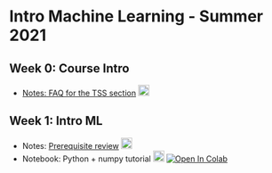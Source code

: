 # Intro Machine Learning - Summer 2021


## Week 0: Course Intro

* [Notes: FAQ for the TSS section](notes/tss-faq) <a href="notes/tss-faq.pdf"><img src="/intro-ml-tss21/pdf.svg" alt="PDF" height="20px"></a>

## Week 1: Intro ML

* Notes: [Prerequisite review](notes/prerequite-review)  <a href="notes/prerequisite-review.pdf"><img src="/intro-ml-tss21/pdf.svg" alt="PDF" height="20px"></a>
* Notebook: Python + numpy tutorial <a href="notebooks/notebooks/1-python-numpy-tutorial.pdf"><img src="/intro-ml-tss21/pdf.svg" alt="PDF" height="20px"></a>  [![Open In Colab](https://colab.research.google.com/assets/colab-badge.svg)](https://colab.research.google.com/github/ffund/ml-notebooks/blob/master/notebooks/1-python-numpy-tutorial.ipynb)
